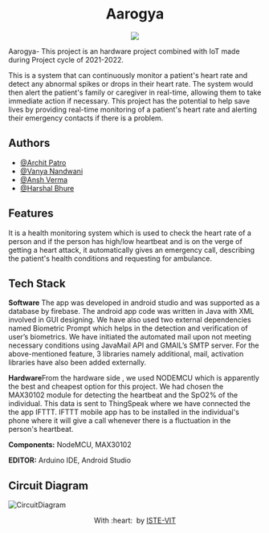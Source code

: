 <h1 align = "center"> Aarogya </h1>
<p align="center">
 <img src="https://user-images.githubusercontent.com/71590944/111881788-33353b80-89d8-11eb-9db1-746eba087b05.png" ><br>
 <img src=""><br>
</p>

Aarogya- This project is an hardware project combined with IoT made during Project cycle of 2021-2022.

This is a system that can continuously monitor a patient's heart rate and detect any abnormal spikes or drops in their heart rate. The system would then alert the patient's family or caregiver in real-time, allowing them to take immediate action if necessary.
This project has the potential to help save lives by providing real-time monitoring of a patient's heart rate and alerting their emergency contacts if there is a problem.

## Authors

- [@Archit Patro](https://github.com/Archit-Patro)
- [@Vanya Nandwani](https://github.com/vannyyyaaa)
- [@Ansh Verma](https://github.com/anshverma1612)
- [@Harshal Bhure]()


## Features

It is a health monitoring system which is used to check the heart rate of a person and if the person has high/low heartbeat and is on the verge of getting a heart attack, it automatically gives an emergency call, describing the patient's health conditions and requesting for ambulance.

## Tech Stack
**Software** The app was developed in android studio and was supported as a database by firebase. The android app  code was written in Java with XML involved in GUI designing. We have also used two external dependencies named Biometric Prompt which helps in the detection and verification of user’s biometrics. We have initiated the automated mail upon not meeting necessary conditions using JavaMail API and GMAIL’s SMTP server. 
For the above-mentioned feature, 3 libraries namely additional, mail, activation libraries have also been added externally.

**Hardware**From the hardware side , we used NODEMCU which is apparently the best and cheapest option for this project. We had chosen the MAX30102 module for detecting the heartbeat and the SpO2% of the individual. This data is sent to ThingSpeak where we have connected the the app IFTTT. IFTTT mobile app has to be installed in the individual's phone where it will give a call whenever there is a fluctuation in the person's heartbeat.

**Components:** NodeMCU, MAX30102

**EDITOR:** Arduino IDE, Android Studio



## Circuit Diagram

![CircuitDiagram](https://user-images.githubusercontent.com/91776131/213242261-07d7a4be-4740-446d-a5d2-b3b9169d31a4.jpg)


<p align="center">
	With :heart: &nbsp;by <a href="https://istevit.in/" target="_blank">ISTE-VIT</a>
</p>
